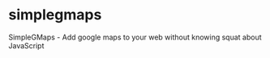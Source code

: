 simplegmaps
===========

SimpleGMaps - Add google maps to your web without knowing squat about JavaScript
